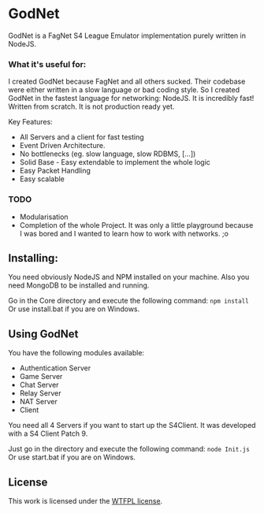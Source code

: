 GodNet
=============

GodNet is a FagNet S4 League Emulator implementation purely written in NodeJS.


### What it's useful for:

I created GodNet because FagNet and all others sucked. Their codebase were either written in a slow language or bad coding style. So I created GodNet in the fastest language for networking: NodeJS. It is incredibly fast! Written from scratch. It is not production ready yet.

Key Features:
* All Servers and a client for fast testing
* Event Driven Architecture.
* No bottlenecks (eg. slow language, slow RDBMS, [...])
* Solid Base - Easy extendable to implement the whole logic
* Easy Packet Handling
* Easy scalable

### TODO
* Modularisation
* Completion of the whole Project. It was only a little playground because I was bored and I wanted to learn how to work with networks. ;o

## Installing:

You need obviously NodeJS and NPM installed on your machine.
Also you need MongoDB to be installed and running.

Go in the Core directory and execute the following command:
`npm install`
Or use install.bat if you are on Windows.

## Using GodNet

You have the following modules available:
* Authentication Server
* Game Server
* Chat Server
* Relay Server
* NAT Server
* Client

You need all 4 Servers if you want to start up the S4Client. It was developed with a S4 Client Patch 9.

Just go in the directory and execute the following command:
`node Init.js`
Or use start.bat if you are on Windows.

## License

This work is licensed under the [WTFPL license](http://en.wikipedia.org/wiki/WTFPL).